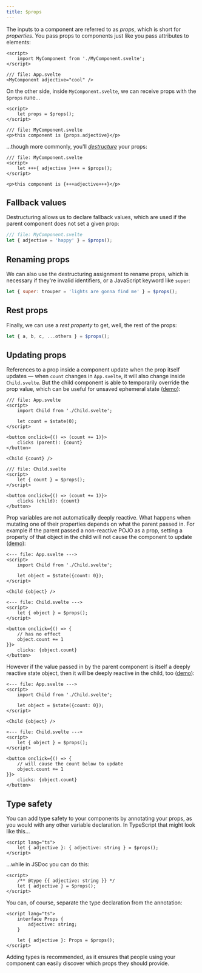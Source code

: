 ```yaml
---
title: $props
---
```


The inputs to a component are referred to as _props_, which is short for _properties_. You pass props to components just like you pass attributes to elements:

```svelte
<script>
	import MyComponent from './MyComponent.svelte';
</script>

/// file: App.svelte
<MyComponent adjective="cool" />
```

On the other side, inside `MyComponent.svelte`, we can receive props with the `$props` rune...

```svelte
<script>
	let props = $props();
</script>

/// file: MyComponent.svelte
<p>this component is {props.adjective}</p>
```

...though more commonly, you'll [_destructure_](https://developer.mozilla.org/en-US/docs/Web/JavaScript/Reference/Operators/Destructuring_assignment) your props:

```svelte
/// file: MyComponent.svelte
<script>
	let +++{ adjective }+++ = $props();
</script>

<p>this component is {+++adjective+++}</p>
```

## Fallback values

Destructuring allows us to declare fallback values, which are used if the parent component does not set a given prop:

```js
/// file: MyComponent.svelte
let { adjective = 'happy' } = $props();
```

## Renaming props

We can also use the destructuring assignment to rename props, which is necessary if they're invalid identifiers, or a JavaScript keyword like `super`:

```js
let { super: trouper = 'lights are gonna find me' } = $props();
```

## Rest props

Finally, we can use a _rest property_ to get, well, the rest of the props:

```js
let { a, b, c, ...others } = $props();
```

## Updating props

References to a prop inside a component update when the prop itself updates — when `count` changes in `App.svelte`, it will also change inside `Child.svelte`. But the child component is able to temporarily override the prop value, which can be useful for unsaved ephemeral state ([demo](/playground/untitled#H4sIAAAAAAAAE6WQ0WrDMAxFf0WIQR0Wmu3VTQJln7HsIfVcZubIxlbGRvC_DzuBraN92qPula50tODZWB1RPi_IX16jLALWSOOUq6P3-_ihLWftNEZ9TVeOWBNHlNhGFYznfqCBzeRdYHh6M_YVzsFNsNs3pdpGd4eBcqPVDMrNxNDBXeSRtXioDgO1zU8ataeZ2RE4Utao924RFXQ9iHXwvoPHKpW1xY4g_Bg0cSVhKS0p560Za95612ZC02ONrD8ZJYdZp_rGQ37ff_mSP86Np2TWZaNNmdcH56P4P67K66_SXoK9pG-5dF5Z9QEAAA==)):

<!-- prettier-ignore -->
```svelte
/// file: App.svelte
<script>
	import Child from './Child.svelte';

	let count = $state(0);
</script>

<button onclick={() => (count += 1)}>
	clicks (parent): {count}
</button>

<Child {count} />
```

<!-- prettier-ignore -->
```svelte
/// file: Child.svelte
<script>
	let { count } = $props();
</script>

<button onclick={() => (count += 1)}>
	clicks (child): {count}
</button>
```

Prop variables are not automatically deeply reactive. What happens when mutating one of their properties depends on what the parent passed in. For example if the parent passed a non-reactive POJO as a prop, setting a property of that object in the child will not cause the component to update ([demo](/playground/untitled#H4sIAAAAAAAAE3VPS07DMBC9yshCaiuqBLYhjoQ4Q1eEReJOVIMztuJJBbJ8d-IkEqXQ5bx53yCo6VEU4kCs2eBR7EWnDXpRvAbBXy79EjDhK_PZucyf0XDC2sbjf7iyxEg82YjSq0E7rmqqWffODgwvJ22O0A22h02Wz9cq3TzVVOY_CioXrm3fUbEMQdmRuICHGCGvpiDGTxYFDyPG_Y3Cl_6_K199bpQ2yBDWBhBBwp0brPPb3Z-u7chsCSwpo9WHDNsdyApCMslzODUeyAJ23WSUsMUymyfBvYTHmmKcI2e9LyBcUmKKWyKulr_Fb2Z_SHPIAQAA)):

```svelte
<--- file: App.svelte --->
<script>
	import Child from './Child.svelte';

	let object = $state({count: 0});
</script>

<Child {object} />
```

```svelte
<--- file: Child.svelte --->
<script>
	let { object } = $props();
</script>

<button onclick={() => {
	// has no effect
	object.count += 1
}}>
	clicks: {object.count}
</button>
```

However if the value passed in by the parent component is itself a deeply reactive state object, then it will be deeply reactive in the child, too ([demo](/playground/untitled#H4sIAAAAAAAAE3WQwU7DMBBEf2VlITUVVQLXkERC_YaeCIfE2aoujm3FGwqy_O_YcSug0KNnx7Nv1jHVjchKtlMkSOLANmwvJFpWvjhGnybOohD0s_PZmNy-o6So9Z3F_3SuFaGiEMMqyydhqGlVS2I0eiLYHoQcYD_pEVZ5sbzOX1dPwRaMEgl0f0ROUMOdpY4wc1zPikp48OvgqorvXFWlRJe-eCiawED4QaykaUa_udHl5-rfba4mN_pETHcB9RHVTNrY7C9gPxNpBVpxKfhb7bI11A24GFIUcBJSAu9mi0AHhKUo9Cj1CUjDbIbQP1rTpjzN72t4bJX3C8kSa8vLCZLFR4q0-eogr_4LN7sC9foBAAA=)):

```svelte
<--- file: App.svelte --->
<script>
	import Child from './Child.svelte';

	let object = $state({count: 0});
</script>

<Child {object} />
```

```svelte
<--- file: Child.svelte --->
<script>
	let { object } = $props();
</script>

<button onclick={() => {
	// will cause the count below to update
	object.count += 1
}}>
	clicks: {object.count}
</button>
```

## Type safety

You can add type safety to your components by annotating your props, as you would with any other variable declaration. In TypeScript that might look like this...

```svelte
<script lang="ts">
	let { adjective }: { adjective: string } = $props();
</script>
```

...while in JSDoc you can do this:

```svelte
<script>
	/** @type {{ adjective: string }} */
	let { adjective } = $props();
</script>
```

You can, of course, separate the type declaration from the annotation:

```svelte
<script lang="ts">
	interface Props {
		adjective: string;
	}

	let { adjective }: Props = $props();
</script>
```

Adding types is recommended, as it ensures that people using your component can easily discover which props they should provide.
